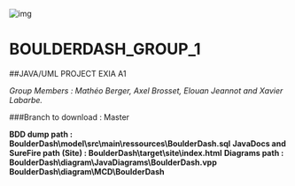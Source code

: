 ![img](https://i.imgur.com/myPZt0x.jpg)

# BOULDERDASH_GROUP_1

##JAVA/UML PROJECT EXIA A1

*Group Members : Mathéo Berger, Axel Brosset, Elouan Jeannot and Xavier Labarbe.*

###Branch to download : Master

**BDD dump path : BoulderDash\model\src\main\ressources\BoulderDash.sql**
**JavaDocs and SureFire path (Site) : BoulderDash\target\site\index.html**
**Diagrams path : BoulderDash\diagram\JavaDiagrams\BoulderDash.vpp**
				**BoulderDash\diagram\MCD\BoulderDash**
